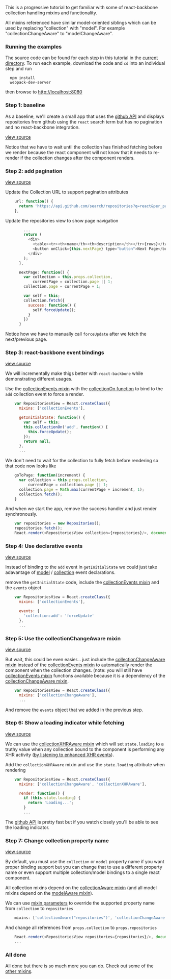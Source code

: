 This is a progressive tutorial to get familiar with some of react-backbone collection handling mixins and functionality.

All mixins referenced have similar model-oriented siblings which can be used by replacing "collection" with "model".  For example "collectionChangeAware" to "modelChangeAware".

### Running the examples
The source code can be found for each step in this tutorial in the [current directory](./).  To run each example, download the code and ```cd``` into an individual step and run

```
  npm install
  webpack-dev-server
```

then browse to [http://localhost:8080](http://localhost:8080)


### Step 1: baseline

As a baseline, we'll create a small app that uses the [github API](https://developer.github.com/v3/) and displays repositories from github using the ```react``` search term but has no pagination and no react-backbone integration.

[view source](./step1/example.js)

Notice that we have to wait until the collection has finished fetching before we render because the react component will not know that it needs to re-render if the collection changes after the component renders.


### Step 2: add pagination

[view source](./step2/example.js)

Update the Collection URL to support pagination attributes

```javascript
    url: function() {
      return 'https://api.github.com/search/repositories?q=react&per_page=10&page=' + (this.page || 1);
    },
```

Update the repositories view to show page navigation

```javascript
        ...
        return (
          <div>
            <table><tr><th>name</th><th>description</th></tr>{rows}</table>
            <button onClick={this.nextPage} type="button">Next Page</button>
          </div>
        );
      },

      nextPage: function() {
        var collection = this.props.collection,
            currentPage = collection.page || 1;
        collection.page = currentPage + 1;

        var self = this;
        collection.fetch({
          success: function() {
            self.forceUpdate();
          }
        })
      }
```

Notice how we have to manually call ```forceUpdate``` after we fetch the next/previous page.


### Step 3: react-backbone event bindings

[view source](./step3/example.js)

We will incrementally make thigs better with ```react-backbone``` while demonstrating different usages.

Use the [collectionEvents mixin](http://jhudson8.github.io/fancydocs/index.html#project/jhudson8/react-backbone/snippet/package/collectionEvents?focus=outline) with the [collectionOn function](http://jhudson8.github.io/fancydocs/index.html#project/jhudson8/react-backbone/snippet/method/collectionEvents/collectionOn?focus=outline) to bind to the ```add``` collection event to force a render.

```javascript
    var RepositoriesView = React.createClass({
      mixins: ['collectionEvents'],

      getInitialState: function() {
        var self = this;
        this.collectionOn('add', function() {
          this.forceUpdate();
        });
        return null;
      },
      ...
```

We don't need to wait for the collection to fully fetch before rendering so that code now looks like

```javascript
    goToPage: function(increment) {
      var collection = this.props.collection,
          currentPage = collection.page || 1;
      collection.page = Math.max(currentPage + increment, 1);
      collection.fetch();
    }
```

And when we start the app, remove the success handler and just render synchronously.

```javascript
    var repositories = new Repositories();
    repositories.fetch();
    React.render(<RepositoriesView collection={repositories}/>, document.body);
```


### Step 4: Use declarative events

[view source](./step4/example.js)

Instead of binding to the ```add``` event in ```getInitialState``` we could just take adavantage of [model](http://jhudson8.github.io/fancydocs/index.html#project/jhudson8/react-backbone/snippet/package/modelEvents?focus=outline) / [collection](http://jhudson8.github.io/fancydocs/index.html#project/jhudson8/react-backbone/snippet/package/collectionEvents?focus=outline) event declarations.

remove the ```getInitialState``` code, include the [collectionEvents mixin](http://jhudson8.github.io/fancydocs/index.html#project/jhudson8/react-backbone/snippet/package/collectionEvents?focus=outline) and the ```events``` object

```javascript
    var RepositoriesView = React.createClass({
      mixins: ['collectionEvents'],

      events: {
        'collection:add': 'forceUpdate'
      },
      ...
```


### Step 5: Use the collectionChangeAware mixin

[view source](./step5/example.js)

But wait, this could be even easier... just include the [collectionChangeAware mixin](http://jhudson8.github.io/fancydocs/index.html#project/jhudson8/react-backbone/snippet/package/collectionChangeAware?focus=outline) instead of the [collectionEvents mixin](http://jhudson8.github.io/fancydocs/index.html#project/jhudson8/react-backbone/snippet/package/collectionEvents?focus=outline) to automatically render the component when the collection changes.  (note: you will still have [collectionEvents mixin](http://jhudson8.github.io/fancydocs/index.html#project/jhudson8/react-backbone/snippet/package/collectionEvents?focus=outline) functions available because it is a dependency of the [collectionChangeAware mixin](http://jhudson8.github.io/fancydocs/index.html#project/jhudson8/react-backbone/snippet/package/collectionChangeAware?focus=outline).


```javascript
    var RepositoriesView = React.createClass({
      mixins: ['collectionChangeAware'],
      ...
```

And remove the ```events``` object that we added in the previous step.


### Step 6: Show a loading indicator while fetching

[view source](./step6/example.js)

We can use the [collectionXHRAware mixin](http://jhudson8.github.io/fancydocs/index.html#project/jhudson8/react-backbone/snippet/package/collectionXHRAware?focus=outline) which will set ```state.loading``` to a truthy value when any collection bound to the component is performing any XHR activity ([by listening to enhanced XHR events](http://jhudson8.github.io/fancydocs/index.html#project/jhudson8/react-backbone/bundle/jhudson8/backbone-xhr-events?focus=outline)).

Add the ```collectionXHRAware``` mixin and use the ```state.loading``` attribute when rendering

```javascript
    var RepositoriesView = React.createClass({
      mixins: ['collectionChangeAware', 'collectionXHRAware'],

      render: function() {
        if (this.state.loading) {
          return 'Loading...';
        }
        ...
```

The [github API](https://developer.github.com/v3/) is pretty fast but if you watch closely you'll be able to see the loading indicator.


### Step 7: Change collection property name

[view source](./step7/example.js)

By default, you must use the ```collection``` or ```model``` property name if you want proper binding support but you can change that to use a different property name or even support multiple collection/model bindings to a single react component.

All collection mixins depend on the [collectionAware mixin](http://jhudson8.github.io/fancydocs/index.html#project/jhudson8/react-backbone/snippet/package/collectionAware?focus=outline) (and all model mixins depend on the [modelAware mixin](http://jhudson8.github.io/fancydocs/index.html#project/jhudson8/react-backbone/snippet/package/modelAware?focus=outline)).

We can use [mixin parameters](http://jhudson8.github.io/fancydocs/index.html#project/jhudson8/react-backbone/bundle/jhudson8/react-mixin-manager/section/Advanced%20Features/Mixins%20With%20Parameters?focus=outline) to override the supported property name from ```collection``` to ```repositories```

```javascript
    mixins: ['collectionAware("repositories")', 'collectionChangeAware', 'collectionXHRAware'],
```

And change all references from ```props.collection``` to ```props.repositories```

```javascript
    React.render(<RepositoriesView repositories={repositories}/>, document.body);
    ...
```


### All done

All done but there is so much more you can do.  Check out some of the [other mixins](http://jhudson8.github.io/fancydocs/index.html#project/jhudson8/react-backbone/api/Mixins?focus=outline).
